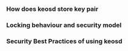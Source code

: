 ### How does keosd store key pair

### Locking behaviour and security model

### Security Best Practices of using keosd
